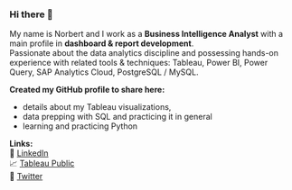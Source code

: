 ### Hi there 👋

My name is Norbert and I work as a **Business Intelligence Analyst** with a main profile in **dashboard & report development**.  
Passionate about the data analytics discipline and possessing hands-on experience with related tools & techniques: Tableau, Power BI, Power Query, SAP Analytics Cloud, PostgreSQL / MySQL.

**Created my GitHub profile to share here:**
- details about my Tableau visualizations,
- data prepping with SQL and practicing it in general
- learning and practicing Python

**Links:**  
:email: [LinkedIn](https://www.linkedin.com/in/norbert-borbas/)  
:chart_with_upwards_trend: [Tableau Public](https://public.tableau.com/app/profile/norbert.borb.s)  
:memo: [Twitter](https://twitter.com/norbert_borbas)
